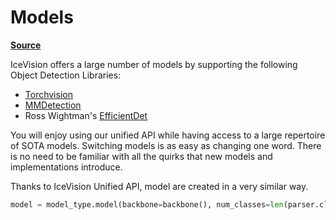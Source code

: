 # Models

[**Source**](https://github.com/airctic/icevision/tree/master/icevision/models)

IceVision offers a large number of models by supporting the following Object Detection Libraries:

* [Torchvision](https://github.com/airctic/icevision/tree/master/icevision/models/torchvision)
* [MMDetection](https://github.com/airctic/icevision/tree/master/icevision/models/mmdet)
* Ross Wightman's [EfficientDet](https://github.com/airctic/icevision/tree/master/icevision/models/ross)

You will enjoy using our unified API while having access to a large repertoire of SOTA models. Switching models is as easy as 
changing one word. There is no need to be familiar with all the quirks that new models and implementations introduce. 

Thanks to IceVision Unified API, model are created in a very similar way.

```python
model = model_type.model(backbone=backbone(), num_classes=len(parser.class_map))
```
